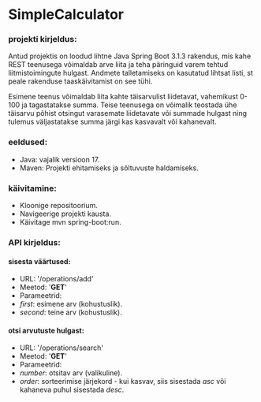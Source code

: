 # SimpleCalculator

### projekti kirjeldus:


Antud projektis on loodud lihtne Java Spring Boot 3.1.3 rakendus, mis kahe REST teenusega võimaldab arve liita ja teha päringuid varem tehtud liitmistoimingute hulgast. 
Andmete talletamiseks on kasutatud lihtsat listi, st peale rakenduse taaskäivitamist on see tühi.  

Esimene teenus võimaldab liita kahte täisarvulist liidetavat, vahemikust 0-100 ja tagastatakse summa.
Teise teenusega on võimalik teostada ühe täisarvu põhist otsingut varasemate liidetavate või summade hulgast ning tulemus väljastatakse summa järgi kas kasvavalt või kahanevalt.

### eeldused:
* Java: vajalik versioon 17.  
* Maven: Projekti ehitamiseks ja sõltuvuste haldamiseks.

### käivitamine:
* Kloonige repositoorium.
* Navigeerige projekti kausta.
* Käivitage mvn spring-boot:run.

### API kirjeldus:

#### sisesta väärtused:  
* URL: '/operations/add'
* Meetod: '__GET__'  
*  Parameetrid:
* _first_: esimene arv (kohustuslik).
* _second_: teine arv (kohustuslik).

#### otsi arvutuste hulgast:

* URL: '/operations/search'
* Meetod: '__GET__'
* Parameetrid:
* _number_: otsitav arv (valikuline).
* _order_: sorteerimise järjekord - kui kasvav, siis sisestada  _asc_ või kahaneva puhul sisestada  _desc_.
